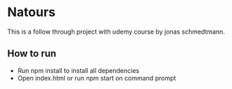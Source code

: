 # Natours

This is a follow through project with udemy course by jonas schmedtmann.

## How to run

- Run npm install to install all dependencies
- Open index.html or run npm start on command prompt
